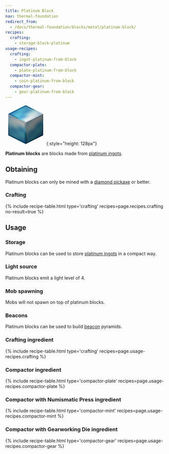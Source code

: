 ```yaml
---
title: Platinum Block
nav: thermal-foundation
redirect_from:
  - /docs/thermal-foundation/blocks/metal/platinum-block/
recipes:
  crafting:
    - storage-block-platinum
usage-recipes:
  crafting:
    - ingot-platinum-from-block
  compactor-plate:
    - plate-platinum-from-block
  compactor-mint:
    - coin-platinum-from-block
  compactor-gear:
    - gear-platinum-from-block
---
```


![Platinum block](/assets/images/thermal-foundation/storage-block-platinum.png){:style="height: 128px"}


**Platinum blocks** are blocks made from [platinum
ingots](/docs/platinum-ingot/).


Obtaining
---------

Platinum blocks can only be mined with a [diamond
pickaxe](https://minecraft.gamepedia.com/Pickaxe) or better.

### Crafting
{% include recipe-table.html type='crafting' recipes=page.recipes.crafting no-result=true %}


Usage
-----

### Storage
Platinum blocks can be used to store [platinum ingots](/docs/platinum-ingot/) in
a compact way.

### Light source
Platinum blocks emit a light level of 4.

### Mob spawning
Mobs will not spawn on top of platinum blocks.

### Beacons
Platinum blocks can be used to build
[beacon](https://minecraft.gamepedia.com/Beacon) pyramids.

### Crafting ingredient
{% include recipe-table.html type='crafting' recipes=page.usage-recipes.crafting %}

### Compactor ingredient
{% include recipe-table.html type='compactor-plate' recipes=page.usage-recipes.compactor-plate %}

### Compactor with Numismatic Press ingredient
{% include recipe-table.html type='compactor-mint' recipes=page.usage-recipes.compactor-mint %}

### Compactor with Gearworking Die ingredient
{% include recipe-table.html type='compactor-gear' recipes=page.usage-recipes.compactor-gear %}
